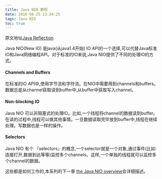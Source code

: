 ```yaml
---
title: Java NIO 教程
date: 2016-06-25 13:24:25
tags: Java NIO
toc: true
---
```


原文地址[Java Reflection](http://tutorials.jenkov.com/java-reflection/classes.html)

Java NIO(New IO) 是java(从java1.4开始) IO API的一个选择,可以代替Java标准IO和Java网络编程API。对于标准的IO来说,Java NIO提供了不同的处理IO的方式。

#### Channels and Buffers

在标准的IO API中,使用字节流和字符流。在NIO中需要用到channels和buffers。数据总是从channel获取读到buffer中,从buffer中获取写入channel。

#### Non-blocking IO

Java NIO 可以非阻塞式的处理IO。比如,一个线程将channel的数据读到buffer。在读的过程中,线程可以做其他事情。一旦数据读取完毕放到buffer中,线程在继续处理。写数据也是一样的操作。

#### Selectors

Java NIO 有个 『selectors』的概念,一个selector就是一个对象,通过事件(比如:连接打开,数据到达等等)监控多个channels。这样,一个单独的线程就可以监控多个channel的数据。

这些都是如何工作的,本系列的下一章 [the Java NIO overview]()会详细描述。